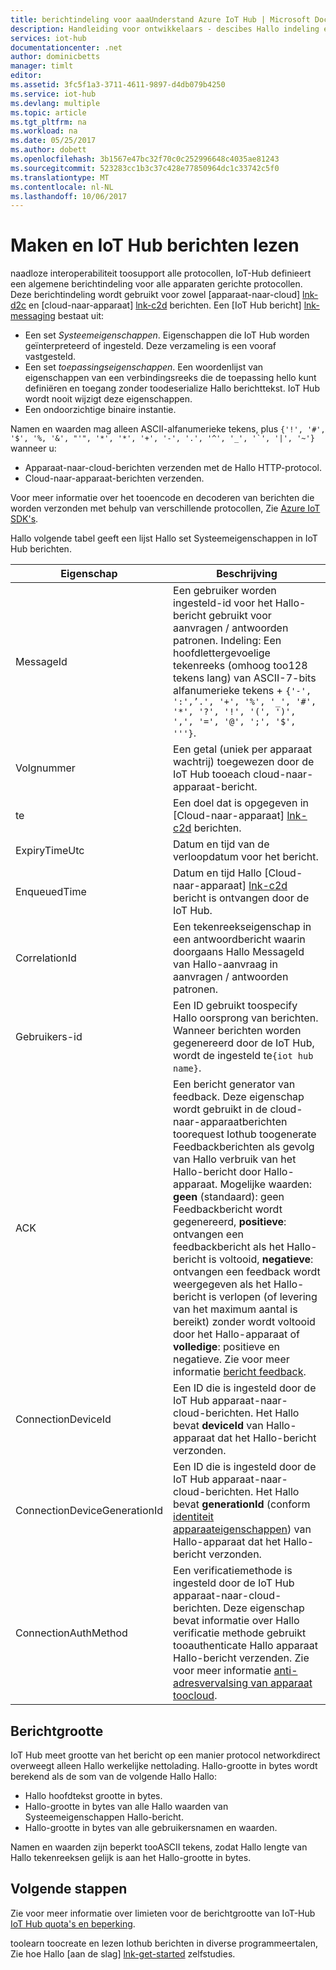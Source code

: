```yaml
---
title: berichtindeling voor aaaUnderstand Azure IoT Hub | Microsoft Docs
description: Handleiding voor ontwikkelaars - descibes Hallo indeling en de verwachte inhoud van IoT Hub berichten.
services: iot-hub
documentationcenter: .net
author: dominicbetts
manager: timlt
editor: 
ms.assetid: 3fc5f1a3-3711-4611-9897-d4db079b4250
ms.service: iot-hub
ms.devlang: multiple
ms.topic: article
ms.tgt_pltfrm: na
ms.workload: na
ms.date: 05/25/2017
ms.author: dobett
ms.openlocfilehash: 3b1567e47bc32f70c0c252996648c4035ae81243
ms.sourcegitcommit: 523283cc1b3c37c428e77850964dc1c33742c5f0
ms.translationtype: MT
ms.contentlocale: nl-NL
ms.lasthandoff: 10/06/2017
---
```

# <a name="create-and-read-iot-hub-messages"></a>Maken en IoT Hub berichten lezen

naadloze interoperabiliteit toosupport alle protocollen, IoT-Hub definieert een algemene berichtindeling voor alle apparaten gerichte protocollen. Deze berichtindeling wordt gebruikt voor zowel [apparaat-naar-cloud] [ lnk-d2c] en [cloud-naar-apparaat] [ lnk-c2d] berichten. Een [IoT Hub bericht] [ lnk-messaging] bestaat uit:

* Een set *Systeemeigenschappen*. Eigenschappen die IoT Hub worden geïnterpreteerd of ingesteld. Deze verzameling is een vooraf vastgesteld.
* Een set *toepassingseigenschappen*. Een woordenlijst van eigenschappen van een verbindingsreeks die de toepassing hello kunt definiëren en toegang zonder toodeserialize Hallo berichttekst. IoT Hub wordt nooit wijzigt deze eigenschappen.
* Een ondoorzichtige binaire instantie.

Namen en waarden mag alleen ASCII-alfanumerieke tekens, plus ``{'!', '#', '$', '%, '&', "'", '*', '*', '+', '-', '.', '^', '_', '`', '|', '~'}`` wanneer u:

* Apparaat-naar-cloud-berichten verzenden met de Hallo HTTP-protocol.
* Cloud-naar-apparaat-berichten verzenden.

Voor meer informatie over het tooencode en decoderen van berichten die worden verzonden met behulp van verschillende protocollen, Zie [Azure IoT SDK's][lnk-sdks].

Hallo volgende tabel geeft een lijst Hallo set Systeemeigenschappen in IoT Hub berichten.

| Eigenschap | Beschrijving |
| --- | --- |
| MessageId |Een gebruiker worden ingesteld-id voor het Hallo-bericht gebruikt voor aanvragen / antwoorden patronen. Indeling: Een hoofdlettergevoelige tekenreeks (omhoog too128 tekens lang) van ASCII-7-bits alfanumerieke tekens + `{'-', ':',’.', '+', '%', '_', '#', '*', '?', '!', '(', ')', ',', '=', '@', ';', '$', '''}`. |
| Volgnummer |Een getal (uniek per apparaat wachtrij) toegewezen door de IoT Hub tooeach cloud-naar-apparaat-bericht. |
| te|Een doel dat is opgegeven in [Cloud-naar-apparaat] [ lnk-c2d] berichten. |
| ExpiryTimeUtc |Datum en tijd van de verloopdatum voor het bericht. |
| EnqueuedTime |Datum en tijd Hallo [Cloud-naar-apparaat] [ lnk-c2d] bericht is ontvangen door de IoT Hub. |
| CorrelationId |Een tekenreekseigenschap in een antwoordbericht waarin doorgaans Hallo MessageId van Hallo-aanvraag in aanvragen / antwoorden patronen. |
| Gebruikers-id |Een ID gebruikt toospecify Hallo oorsprong van berichten. Wanneer berichten worden gegenereerd door de IoT Hub, wordt de ingesteld te`{iot hub name}`. |
| ACK |Een bericht generator van feedback. Deze eigenschap wordt gebruikt in de cloud-naar-apparaatberichten toorequest Iothub toogenerate Feedbackberichten als gevolg van Hallo verbruik van het Hallo-bericht door Hallo-apparaat. Mogelijke waarden: **geen** (standaard): geen Feedbackbericht wordt gegenereerd, **positieve**: ontvangen een feedbackbericht als het Hallo-bericht is voltooid, **negatieve**: ontvangen een feedback wordt weergegeven als het Hallo-bericht is verlopen (of levering van het maximum aantal is bereikt) zonder wordt voltooid door het Hallo-apparaat of **volledige**: positieve en negatieve. Zie voor meer informatie [bericht feedback][lnk-feedback]. |
| ConnectionDeviceId |Een ID die is ingesteld door de IoT Hub apparaat-naar-cloud-berichten. Het Hallo bevat **deviceId** van Hallo-apparaat dat het Hallo-bericht verzonden. |
| ConnectionDeviceGenerationId |Een ID die is ingesteld door de IoT Hub apparaat-naar-cloud-berichten. Het Hallo bevat **generationId** (conform [identiteit apparaateigenschappen][lnk-device-properties]) van Hallo-apparaat dat het Hallo-bericht verzonden. |
| ConnectionAuthMethod |Een verificatiemethode is ingesteld door de IoT Hub apparaat-naar-cloud-berichten. Deze eigenschap bevat informatie over Hallo verificatie methode gebruikt tooauthenticate Hallo apparaat Hallo-bericht verzenden. Zie voor meer informatie [anti-adresvervalsing van apparaat toocloud][lnk-antispoofing]. |

## <a name="message-size"></a>Berichtgrootte

IoT Hub meet grootte van het bericht op een manier protocol networkdirect overweegt alleen Hallo werkelijke nettolading. Hallo-grootte in bytes wordt berekend als de som van de volgende Hallo Hallo:

* Hallo hoofdtekst grootte in bytes.
* Hallo-grootte in bytes van alle Hallo waarden van Systeemeigenschappen Hallo-bericht.
* Hallo-grootte in bytes van alle gebruikersnamen en waarden.

Namen en waarden zijn beperkt tooASCII tekens, zodat Hallo lengte van Hallo tekenreeksen gelijk is aan het Hallo-grootte in bytes.

## <a name="next-steps"></a>Volgende stappen

Zie voor meer informatie over limieten voor de berichtgrootte van IoT-Hub [IoT Hub quota's en beperking][lnk-quotas].

toolearn toocreate en lezen Iothub berichten in diverse programmeertalen, Zie hoe Hallo [aan de slag] [ lnk-get-started] zelfstudies.

[lnk-messaging]: iot-hub-devguide-messaging.md
[lnk-quotas]: iot-hub-devguide-quotas-throttling.md
[lnk-get-started]: iot-hub-get-started.md
[lnk-sdks]: iot-hub-devguide-sdks.md
[lnk-c2d]: iot-hub-devguide-messages-c2d.md
[lnk-d2c]: iot-hub-devguide-messages-d2c.md
[lnk-feedback]: iot-hub-devguide-messages-c2d.md#message-feedback
[lnk-device-properties]: iot-hub-devguide-identity-registry.md#device-identity-properties
[lnk-antispoofing]: iot-hub-devguide-messages-d2c.md#anti-spoofing-properties
